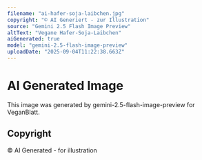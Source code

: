 ```yaml
---
filename: "ai-hafer-soja-laibchen.jpg"
copyright: "© AI Generiert - zur Illustration"
source: "Gemini 2.5 Flash Image Preview"
altText: "Vegane Hafer-Soja-Laibchen"
aiGenerated: true
model: "gemini-2.5-flash-image-preview"
uploadDate: "2025-09-04T11:22:38.663Z"
---
```


# AI Generated Image

This image was generated by gemini-2.5-flash-image-preview for VeganBlatt.

## Copyright
© AI Generated - for illustration
